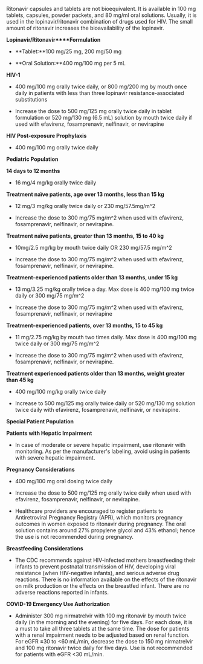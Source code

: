 Ritonavir capsules and tablets are not bioequivalent. It is available in 100 mg tablets, capsules, powder packets, and 80 mg/ml oral solutions. Usually, it is used in the lopinavir/ritonavir combination of drugs used for HIV. The small amount of ritonavir increases the bioavailability of the lopinavir.

**Lopinavir/Ritonavir****Formulation**

- **Tablet:**100 mg/25 mg, 200 mg/50 mg

- **Oral Solution:**400 mg/100 mg per 5 mL

**HIV-1**

- 400 mg/100 mg orally twice daily, or 800 mg/200 mg by mouth once daily in patients with less than three lopinavir resistance-associated substitutions

- Increase the dose to 500 mg/125 mg orally twice daily in tablet formulation or 520 mg/130 mg (6.5 mL) solution by mouth twice daily if used with efavirenz, fosamprenavir, nelfinavir, or nevirapine

**HIV Post-exposure Prophylaxis**

- 400 mg/100 mg orally twice daily

**Pediatric Population**

**14 days to 12 months**

- 16 mg/4 mg/kg orally twice daily

**Treatment naïve patients, age over 13 months, less than 15 kg**

- 12 mg/3 mg/kg orally twice daily or 230 mg/57.5mg/m^2

- Increase the dose to 300 mg/75 mg/m^2 when used with efavirenz, fosamprenavir, nelfinavir, or nevirapine.

**Treatment naïve patients, greater than 13 months, 15 to 40 kg**

- 10mg/2.5 mg/kg by mouth twice daily OR 230 mg/57.5 mg/m^2

- Increase the dose to 300 mg/75 mg/m^2 when used with efavirenz, fosamprenavir, nelfinavir, or nevirapine.

**Treatment-experienced patients older than 13 months, under 15 kg**

- 13 mg/3.25 mg/kg orally twice a day. Max dose is 400 mg/100 mg twice daily or 300 mg/75 mg/m^2

- Increase the dose to 300 mg/75 mg/m^2 when used with efavirenz, fosamprenavir, nelfinavir, or nevirapine

**Treatment-experienced patients, over 13 months, 15 to 45 kg**

- 11 mg/2.75 mg/kg by mouth two times daily. Max dose is 400 mg/100 mg twice daily or 300 mg/75 mg/m^2

- Increase the dose to 300 mg/75 mg/m^2 when used with efavirenz, fosamprenavir, nelfinavir, or nevirapine.

**Treatment experienced patients older than 13 months, weight greater than 45 kg**

- 400 mg/100 mg/kg orally twice daily

- Increase to 500 mg/125 mg orally twice daily or 520 mg/130 mg solution twice daily with efavirenz, fosamprenavir, nelfinavir, or nevirapine.

**Special Patient Population**

**Patients with Hepatic Impairment**

- In case of moderate or severe hepatic impairment, use ritonavir with monitoring. As per the manufacturer's labeling, avoid using in patients with severe hepatic impairment.

**Pregnancy Considerations**

- 400 mg/100 mg oral dosing twice daily

- Increase the dose to 500 mg/125 mg orally twice daily when used with efavirenz, fosamprenavir, nelfinavir, or nevirapine.

- Healthcare providers are encouraged to register patients to Antiretroviral Pregnancy Registry (APR), which monitors pregnancy outcomes in women exposed to ritonavir during pregnancy. The oral solution contains around 27% propylene glycol and 43% ethanol; hence the use is not recommended during pregnancy.

**Breastfeeding Considerations**

- The CDC recommends against HIV-infected mothers breastfeeding their infants to prevent postnatal transmission of HIV, developing viral resistance (when HIV-negative infants), and serious adverse drug reactions. There is no information available on the effects of the ritonavir on milk production or the effects on the breastfed infant. There are no adverse reactions reported in infants.

**COVID-19 Emergency Use Authorization**

- Administer 300 mg nirmatrelvir with 100 mg ritonavir by mouth twice daily (in the morning and the evening) for five days. For each dose, it is a must to take all three tablets at the same time. The dose for patients with a renal impairment needs to be adjusted based on renal function. For eGFR ≥30 to <60 mL/min, decrease the dose to 150 mg nirmatrelvir and 100 mg ritonavir twice daily for five days. Use is not recommended for patients with eGFR <30 mL/min.